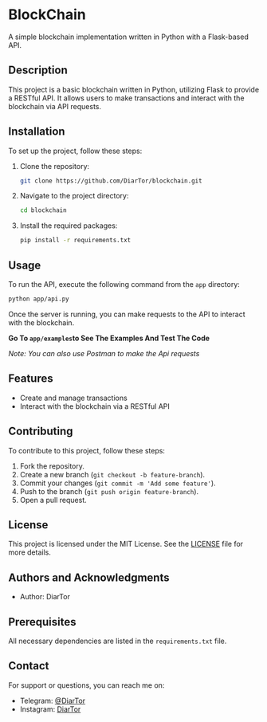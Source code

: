 # BlockChain

A simple blockchain implementation written in Python with a Flask-based API.

## Description

This project is a basic blockchain written in Python, utilizing Flask to provide a RESTful API. It allows users to make
transactions and interact with the blockchain via API requests.

## Installation

To set up the project, follow these steps:

1. Clone the repository:
    ```sh
    git clone https://github.com/DiarTor/blockchain.git
    ```
2. Navigate to the project directory:
    ```sh
    cd blockchain
    ```
3. Install the required packages:
    ```sh
    pip install -r requirements.txt
    ```

## Usage

To run the API, execute the following command from the `app` directory:

```sh
python app/api.py
```

Once the server is running, you can make requests to the API to interact with the blockchain.

**Go To `app/examples`to See The Examples And Test The Code**

*Note: You can also use Postman to make the Api requests*

## Features

- Create and manage transactions
- Interact with the blockchain via a RESTful API

## Contributing

To contribute to this project, follow these steps:

1. Fork the repository.
2. Create a new branch (`git checkout -b feature-branch`).
3. Commit your changes (`git commit -m 'Add some feature'`).
4. Push to the branch (`git push origin feature-branch`).
5. Open a pull request.

## License

This project is licensed under the MIT License. See the [LICENSE](LICENSE) file for more details.

## Authors and Acknowledgments

- Author: DiarTor

## Prerequisites

All necessary dependencies are listed in the `requirements.txt` file.

## Contact

For support or questions, you can reach me on:

- Telegram: [@DiarTor](https://t.me/DiarTor)
- Instagram: [DiarTor](https://instagram.com/diartor)
